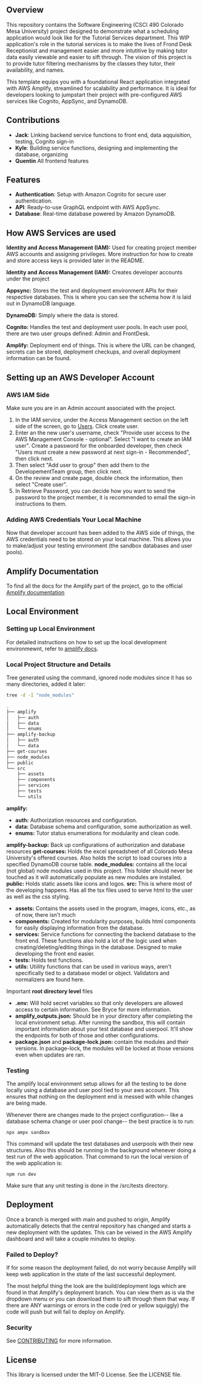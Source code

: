 ## Overview
This repository contains the Software Engineering (CSCI 490 Colorado Mesa University) project designed to demonstrate what a scheduling application would look like for the Tutorial Services department. This WIP application's role in the tutorial services is to make the lives of Frond Desk Receptionist and management easier and more intutitive by making tutor data easily viewable and easier to sift through. The vision of this project is to provide tutor filtering mechanisms by the classes they tutor, their availability, and names.

This template equips you with a foundational React application integrated with AWS Amplify, streamlined for scalability and performance. It is ideal for developers looking to jumpstart their project with pre-configured AWS services like Cognito, AppSync, and DynamoDB.

## Contributions
- **Jack**: Linking backend service functions to front end, data aqquisition, testing, Cognito sign-in
- **Kyle**: Building service functions, designing and implementing the database, organizing
- **Quentin** All frontend features


## Features
- **Authentication**: Setup with Amazon Cognito for secure user authentication.
- **API**: Ready-to-use GraphQL endpoint with AWS AppSync.
- **Database**: Real-time database powered by Amazon DynamoDB.

## How AWS Services are used
**Identity and Access Management (IAM):** Used for creating project member AWS accounts and assigning privileges. More instruction for how to create and store access keys is provided later in the README.

**Identity and Access Management (IAM):** Creates developer accounts under the project

**Appsync:** Stores the test and deployment environment APIs for their respective databases. This is where you can see the schema how it is laid out in DynamoDB language.

**DynamoDB:** Simply where the data is stored.

**Cognito:** Handles the test and deployment user pools. In each user pool, there are two user groups defined: Admin and FrontDesk.

**Amplify:** Deployment end of things. This is where the URL can be changed, secrets can be stored, deployment checkups, and overall deployment information can be found.

## Setting up an AWS Developer Account
### AWS IAM Side
Make sure you are in an Admin account associated with the project.

1. In the IAM service, under the Access Management section on the left side of the screen, go to [Users](https://us-east-1.console.aws.amazon.com/iam/home?region=us-west-1#/users). Click create user.
2. Enter an the new user's username, check "Provide user access to the AWS Management Console - optional". Select "I want to create an IAM user". Create a password for the onboarded developer, then check "Users must create a new password at next sign-in - Recommended", then click next. 
3. Then select "Add user to group" then add them to the DevelopementTeam group, then click next.
4. On the review and create page, double check the information, then select "Create user".
5. In Retrieve Password, you can decide how you want to send the password to the project member, it is recommended to email the sign-in instructions to them.

### Adding AWS Credentials Your Local Machine
Now that developer account has been added to the AWS side of things, the AWS credentials need to be stored on your local machine. This allows you to make/adjust your testing environment (the sandbox databases and user pools).

## Amplify Documentation
To find all the docs for the Amplify part of the project, go to the official [Amplify documentation](https://docs.amplify.aws/react/)

## Local Environment
### Setting up Local Environment
For detailed instructions on how to set up the local development environmewnt, refer to [amplify docs](https://docs.amplify.aws/react/start/quickstart/#4-set-up-local-environment).

### Local Project Structure and Details
Tree generated using the command, ignored node modules since it has so many directories, added it later:
```bash
tree -d -I "node_modules"

.
├── amplify
│   ├── auth
│   ├── data
│   └── enums
├── amplify-backup
│   ├── auth
│   └── data
├── get-courses
├── node_modules
├── public
└── src
    ├── assets
    ├── components
    ├── services
    ├── tests
    └── utils
```
**amplify:**
- **auth:** Authorization resources and configuration.
- **data:** Database schema and configuration, some authorization as well.
- **enums:** Tutor status enumerations for modularity and clean code.

**amplify-backup:** Back up configurations of authorization and database resources
**get-courses:** Holds the excel spreadsheet of all Colorado Mesa University's offered courses. Also holds the script to load courses into a specified DynamoDB course table.
**node_modules:** contains all the local (not global) node modules used in this project. This folder should never be touched as it will automatically populate as new modules are installed.
**public:** Holds static assets like icons and logos.
**src:** This is where most of the developing happens. Has all the tsx files used to serve html to the user as well as the css styling.
- **assets:** Contains the assets used in the program, images, icons, etc., as of now, there isn't much
- **components:** Created for modularity purposes, builds html components for easily displaying information from the database.
- **services:** Service functions for connecting the backend database to the front end. These functions also hold a lot of the logic used when creating/deleting/editing things in the database. Designed to make developing the front end easier.
- **tests:** Holds test functions.
- **utils:** Utiility functions that can be used in various ways, aren't specifically tied to a database model or object. Validators and normalizers are found here.

Important **root directory level** files
- **.env:** Will hold secret variables so that only developers are allowed access to certain information. See Bryce for more information.
- **amplify_outputs.json:** Should be in your directory after completing the local environment setup. After running the sandbox, this will contain important information about your test database and userpool. It'll show the endpoints for both of those and other configuratioms.
- **package.json** and **package-lock.json:** contain the modules and their versions. In package-lock, the modules will be locked at those versions even when updates are ran.

### Testing
The amplify local environment setup allows for all the testing to be done locally using a database and user pool tied to your aws account. This ensures that nothing on the deployment end is messed with while changes are being made.

Whenever there are changes made to the project configuration-- like a database schema change or user pool change-- the best practice is to run:
```
npx ampx sandbox
```
This command will update the test databases and userpools with their new structures. Also this should be running in the background whenever doing a test run of the web application. That command to run the local version of the web application is:
```
npm run dev
```

Make sure that any unit testing is done in the /src/tests directory.

## Deployment
Once a branch is merged with main and pushed to origin, Amplify automatically detects that the central repository has changed and starts a new deployment with the updates. This can be veiwed in the AWS Amplify dashboard and will take a couple minutes to deploy.

### Failed to Deploy?
If for some reason the deployment failed, do not worry because Amplify will keep web application in the state of the last successful deployment.

The most helpful thing the look are the build/deployment logs which are found in that Amplify's deployment branch. You can view them as is via the dropdown menu or you can download them to sift through them that way. If there are ANY warnings or errors in the code (red or yellow squiggly) the code will push but will fail to deploy on Amplify.

### Security

See [CONTRIBUTING](CONTRIBUTING.md#security-issue-notifications) for more information.

## License

This library is licensed under the MIT-0 License. See the LICENSE file.
